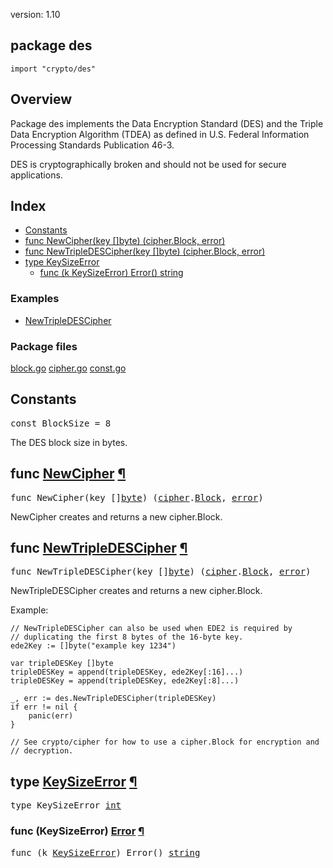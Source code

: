 version: 1.10
## package des

  `import "crypto/des"`

## Overview

Package des implements the Data Encryption Standard (DES) and the Triple Data
Encryption Algorithm (TDEA) as defined in U.S. Federal Information Processing
Standards Publication 46-3.

DES is cryptographically broken and should not be used for secure applications.

## Index

- [Constants](#pkg-constants)
- [func NewCipher(key []byte) (cipher.Block, error)](#NewCipher)
- [func NewTripleDESCipher(key []byte) (cipher.Block, error)](#NewTripleDESCipher)
- [type KeySizeError](#KeySizeError)
  - [func (k KeySizeError) Error() string](#KeySizeError.Error)

### Examples

- [NewTripleDESCipher](#exampleNewTripleDESCipher)

### Package files
 [block.go](//github.com/golang/go/blob/release-branch.go1.10/src/crypto/des/block.go) [cipher.go](//github.com/golang/go/blob/release-branch.go1.10/src/crypto/des/cipher.go) [const.go](//github.com/golang/go/blob/release-branch.go1.10/src/crypto/des/const.go)

<h2 id="pkg-constants">Constants</h2>

<pre>const <span id="BlockSize">BlockSize</span> = 8</pre>

The DES block size in bytes.

<h2 id="NewCipher">func <a href="//github.com/golang/go/blob/release-branch.go1.10/src/crypto/des/cipher.go#L18">NewCipher</a>
    <a href="#NewCipher">¶</a></h2>
<pre>func NewCipher(key []<a href="/builtin/#byte">byte</a>) (<a href="/crypto/cipher/">cipher</a>.<a href="/crypto/cipher/#Block">Block</a>, <a href="/builtin/#error">error</a>)</pre>

NewCipher creates and returns a new cipher.Block.

<h2 id="NewTripleDESCipher">func <a href="//github.com/golang/go/blob/release-branch.go1.10/src/crypto/des/cipher.go#L40">NewTripleDESCipher</a>
    <a href="#NewTripleDESCipher">¶</a></h2>
<pre>func NewTripleDESCipher(key []<a href="/builtin/#byte">byte</a>) (<a href="/crypto/cipher/">cipher</a>.<a href="/crypto/cipher/#Block">Block</a>, <a href="/builtin/#error">error</a>)</pre>

NewTripleDESCipher creates and returns a new cipher.Block.

<a id="exampleNewTripleDESCipher"></a>
Example:

    // NewTripleDESCipher can also be used when EDE2 is required by
    // duplicating the first 8 bytes of the 16-byte key.
    ede2Key := []byte("example key 1234")

    var tripleDESKey []byte
    tripleDESKey = append(tripleDESKey, ede2Key[:16]...)
    tripleDESKey = append(tripleDESKey, ede2Key[:8]...)

    _, err := des.NewTripleDESCipher(tripleDESKey)
    if err != nil {
        panic(err)
    }

    // See crypto/cipher for how to use a cipher.Block for encryption and
    // decryption.

<h2 id="KeySizeError">type <a href="//github.com/golang/go/blob/release-branch.go1.10/src/crypto/des/cipher.go#L6">KeySizeError</a>
    <a href="#KeySizeError">¶</a></h2>
<pre>type KeySizeError <a href="/builtin/#int">int</a></pre>


<h3 id="KeySizeError.Error">func (KeySizeError) <a href="//github.com/golang/go/blob/release-branch.go1.10/src/crypto/des/cipher.go#L8">Error</a>
    <a href="#KeySizeError.Error">¶</a></h3>
<pre>func (k <a href="#KeySizeError">KeySizeError</a>) Error() <a href="/builtin/#string">string</a></pre>



